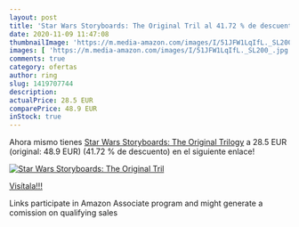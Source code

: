 ```yaml
---
layout: post
title: 'Star Wars Storyboards: The Original Tril al 41.72 % de descuento'
date: 2020-11-09 11:47:08
thumbnailImage: 'https://m.media-amazon.com/images/I/51JFW1LqIfL._SL200_.jpg'
images: [ 'https://m.media-amazon.com/images/I/51JFW1LqIfL._SL200_.jpg' ]
comments: true
category: ofertas
author: ring
slug: 1419707744
description:
actualPrice: 28.5 EUR
comparePrice: 48.9 EUR
inStock: true
---
```


Ahora mismo tienes [Star Wars Storyboards: The Original Trilogy](https://www.amazon.es/dp/1419707744/?tag=tolees-21) a 28.5 EUR (original: 48.9 EUR) (41.72 %  de descuento) en el siguiente enlace!

[![Star Wars Storyboards: The Original Tril](https://m.media-amazon.com/images/I/51JFW1LqIfL._SL200_.jpg)](https://www.amazon.es/dp/1419707744/?tag=tolees-21)

[Visítala!!!](https://www.amazon.es/dp/1419707744/?tag=tolees-21)

Links participate in Amazon Associate program and might generate a comission on qualifying sales
